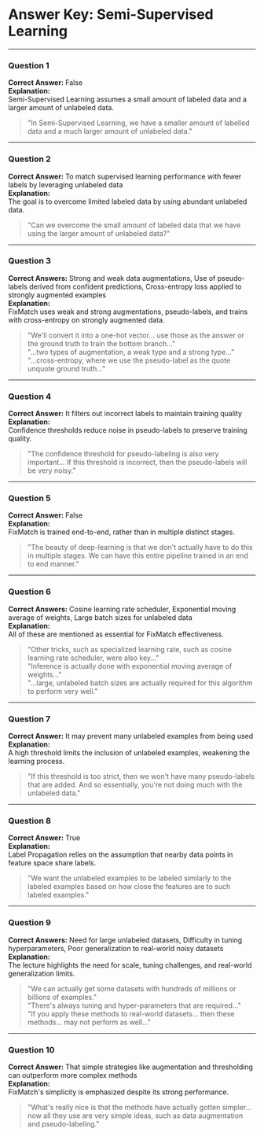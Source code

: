 # Answer Key: Semi-Supervised Learning

---

### Question 1  
**Correct Answer:** False  
**Explanation:**  
Semi-Supervised Learning assumes a small amount of labeled data and a larger amount of unlabeled data.  
> "In Semi-Supervised Learning, we have a smaller amount of labelled data and a much larger amount of unlabeled data."

---

### Question 2  
**Correct Answer:** To match supervised learning performance with fewer labels by leveraging unlabeled data  
**Explanation:**  
The goal is to overcome limited labeled data by using abundant unlabeled data.  
> "Can we overcome the small amount of labeled data that we have using the larger amount of unlabeled data?"

---

### Question 3  
**Correct Answers:** Strong and weak data augmentations, Use of pseudo-labels derived from confident predictions, Cross-entropy loss applied to strongly augmented examples  
**Explanation:**  
FixMatch uses weak and strong augmentations, pseudo-labels, and trains with cross-entropy on strongly augmented data.  
> "We'll convert it into a one-hot vector... use those as the answer or the ground truth to train the bottom branch..."  
> "...two types of augmentation, a weak type and a strong type..."  
> "...cross-entropy, where we use the pseudo-label as the quote unquote ground truth..."

---

### Question 4  
**Correct Answer:** It filters out incorrect labels to maintain training quality  
**Explanation:**  
Confidence thresholds reduce noise in pseudo-labels to preserve training quality.  
> "The confidence threshold for pseudo-labeling is also very important... If this threshold is incorrect, then the pseudo-labels will be very noisy."

---

### Question 5  
**Correct Answer:** False  
**Explanation:**  
FixMatch is trained end-to-end, rather than in multiple distinct stages.  
> "The beauty of deep-learning is that we don't actually have to do this in multiple stages. We can have this entire pipeline trained in an end to end manner."

---

### Question 6  
**Correct Answers:** Cosine learning rate scheduler, Exponential moving average of weights, Large batch sizes for unlabeled data  
**Explanation:**  
All of these are mentioned as essential for FixMatch effectiveness.  
> "Other tricks, such as specialized learning rate, such as cosine learning rate scheduler, were also key..."  
> "Inference is actually done with exponential moving average of weights..."  
> "...large, unlabeled batch sizes are actually required for this algorithm to perform very well."

---

### Question 7  
**Correct Answer:** It may prevent many unlabeled examples from being used  
**Explanation:**  
A high threshold limits the inclusion of unlabeled examples, weakening the learning process.  
> "If this threshold is too strict, then we won't have many pseudo-labels that are added. And so essentially, you're not doing much with the unlabeled data."

---

### Question 8  
**Correct Answer:** True  
**Explanation:**  
Label Propagation relies on the assumption that nearby data points in feature space share labels.  
> "We want the unlabeled examples to be labeled similarly to the labeled examples based on how close the features are to such labeled examples."

---

### Question 9  
**Correct Answers:** Need for large unlabeled datasets, Difficulty in tuning hyperparameters, Poor generalization to real-world noisy datasets  
**Explanation:**  
The lecture highlights the need for scale, tuning challenges, and real-world generalization limits.  
> "We can actually get some datasets with hundreds of millions or billions of examples."  
> "There's always tuning and hyper-parameters that are required..."  
> "If you apply these methods to real-world datasets... then these methods... may not perform as well..."

---

### Question 10  
**Correct Answer:** That simple strategies like augmentation and thresholding can outperform more complex methods  
**Explanation:**  
FixMatch's simplicity is emphasized despite its strong performance.  
> "What's really nice is that the methods have actually gotten simpler... now all they use are very simple ideas, such as data augmentation and pseudo-labeling."
